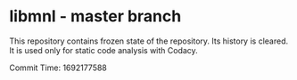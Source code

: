 # libmnl - master branch

This repository contains frozen state of the repository.
Its history is cleared. It is used only for static code
analysis with Codacy.

Commit Time: 1692177588